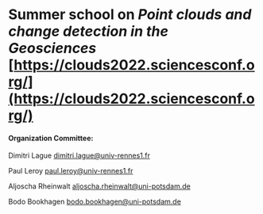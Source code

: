 # Summer school on *Point clouds and change detection in the Geosciences* [https://clouds2022.sciencesconf.org/](https://clouds2022.sciencesconf.org/)

#### Organization Committee:

Dimitri Lague [dimitri.lague@univ-rennes1.fr](dimitri.lague@univ-rennes1.fr)

Paul Leroy [paul.leroy@univ-rennes1.fr](paul.leroy@univ-rennes1.fr)

Aljoscha Rheinwalt [aljoscha.rheinwalt@uni-potsdam.de](aljoscha.rheinwalt@uni-potsdam.de)

Bodo Bookhagen [bodo.bookhagen@uni-potsdam.de](bodo.bookhagen@uni-potsdam.de)


